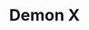 ---
layout: credit-info
headerstatus: shunk-header
title: Demon X
iden: demonx
showreel_weight: 130
credits_weight: 99
thumbnail: /assets/img/credits-grid/demonx.jpg
image: /assets/img/credits-grid/opengraph/demonx.jpg
image_size: 3
category: credits
role: Composer
type: TV Series
imdb: http://www.imdb.com/title/tt5738090
genre: Horror
director: Matthew Campbell
writers: Jason Fisher
producers: Matthew Campbell
synopsis: Kidnapped at birth and raised in secrecy by the Church, Lilith is the most powerful exorcist in known existence.
---